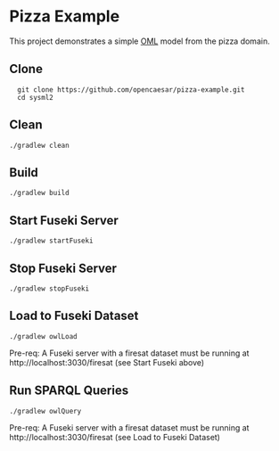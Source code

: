# Pizza Example

This project demonstrates a simple [OML](http://www.opencaesar.io/oml/) model from the pizza domain.

## Clone
```
  git clone https://github.com/opencaesar/pizza-example.git
  cd sysml2
```

## Clean
```
./gradlew clean
```

## Build
```
./gradlew build
```

## Start Fuseki Server
```
./gradlew startFuseki
```

## Stop Fuseki Server
```
./gradlew stopFuseki
```

## Load to Fuseki Dataset
```
./gradlew owlLoad
```

Pre-req: A Fuseki server with a firesat dataset must be running at http://localhost:3030/firesat (see Start Fuseki above)  

## Run SPARQL Queries
```
./gradlew owlQuery
```

Pre-req: A Fuseki server with a firesat dataset must be running at http://localhost:3030/firesat (see Load to Fuseki Dataset)  
